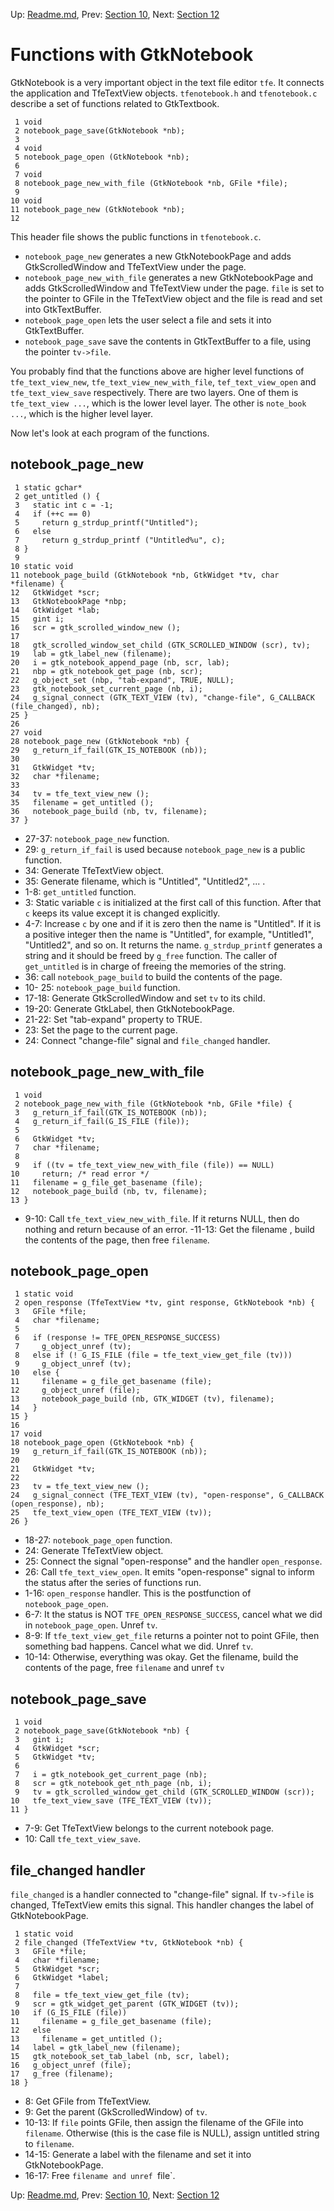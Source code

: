 Up: [Readme.md](src/Readme.md),  Prev: [Section 10](src/sec10.src.md), Next: [Section 12](src/sec12.src.md)
# Functions with GtkNotebook

GtkNotebook is a very important object in the text file editor `tfe`.
It connects the application and TfeTextView objects.
`tfenotebook.h` and `tfenotebook.c` describe a set of functions related to GtkTextbook.

     1 void
     2 notebook_page_save(GtkNotebook *nb);
     3 
     4 void
     5 notebook_page_open (GtkNotebook *nb);
     6 
     7 void
     8 notebook_page_new_with_file (GtkNotebook *nb, GFile *file);
     9 
    10 void
    11 notebook_page_new (GtkNotebook *nb);
    12 

This header file shows the public functions in `tfenotebook.c`.

- `notebook_page_new` generates a new GtkNotebookPage and adds GtkScrolledWindow and TfeTextView under the page.
- `notebook_page_new_with_file` generates a new GtkNotebookPage and adds GtkScrolledWindow and TfeTextView under the page. `file` is set to the pointer to GFile in the TfeTextView object and the file is read and set into GtkTextBuffer.
- `notebook_page_open` lets the user select a file and sets it into GtkTextBuffer.
- `notebook_page_save` save the contents in GtkTextBuffer to a file, using the pointer `tv->file`.

You probably find that the functions above are higher level functions of `tfe_text_view_new`, `tfe_text_view_new_with_file`, `tef_text_view_open` and `tfe_text_view_save` respectively.
There are two layers.
One of them is `tfe_text_view ...`, which is the lower level layer.
The other is `note_book ...`, which is the higher level layer.

Now let's look at each program of the functions.

## notebook\_page\_new

     1 static gchar*
     2 get_untitled () {
     3   static int c = -1;
     4   if (++c == 0) 
     5     return g_strdup_printf("Untitled");
     6   else
     7     return g_strdup_printf ("Untitled%u", c);
     8 }
     9 
    10 static void
    11 notebook_page_build (GtkNotebook *nb, GtkWidget *tv, char *filename) {
    12   GtkWidget *scr;
    13   GtkNotebookPage *nbp;
    14   GtkWidget *lab;
    15   gint i;
    16   scr = gtk_scrolled_window_new ();
    17 
    18   gtk_scrolled_window_set_child (GTK_SCROLLED_WINDOW (scr), tv);
    19   lab = gtk_label_new (filename);
    20   i = gtk_notebook_append_page (nb, scr, lab);
    21   nbp = gtk_notebook_get_page (nb, scr);
    22   g_object_set (nbp, "tab-expand", TRUE, NULL);
    23   gtk_notebook_set_current_page (nb, i);
    24   g_signal_connect (GTK_TEXT_VIEW (tv), "change-file", G_CALLBACK (file_changed), nb);
    25 }
    26 
    27 void
    28 notebook_page_new (GtkNotebook *nb) {
    29   g_return_if_fail(GTK_IS_NOTEBOOK (nb));
    30 
    31   GtkWidget *tv;
    32   char *filename;
    33 
    34   tv = tfe_text_view_new ();
    35   filename = get_untitled ();
    36   notebook_page_build (nb, tv, filename);
    37 }

- 27-37: `notebook_page_new` function.
- 29: `g_return_if_fail` is used because `notebook_page_new` is a public function.
- 34: Generate TfeTextView object.
- 35: Generate filename, which is "Untitled", "Untitled2", ... .
- 1-8: `get_untitled` function.
- 3: Static variable `c` is initialized at the first call of this function. After that `c` keeps its value except it is changed explicitly.
- 4-7: Increase `c` by one and if it is zero then the name is "Untitled". If it is a positive integer then the name is "Untitled<the integer>", for example, "Untitled1", "Untitled2", and so on.
It returns the name.
`g_strdup_printf` generates a string and it should be freed by `g_free` function.
The caller of `get_untitled` is in charge of freeing the memories of the string.
- 36: call `notebook_page_build` to build the contents of the page.
- 10- 25: `notebook_page_build` function.
- 17-18: Generate GtkScrolledWindow and set `tv` to its child.
- 19-20: Generate GtkLabel, then GtkNotebookPage.
- 21-22: Set "tab-expand" property to TRUE.
- 23: Set the page to the current page.
- 24: Connect "change-file" signal and `file_changed` handler.

## notebook\_page\_new\_with\_file

     1 void
     2 notebook_page_new_with_file (GtkNotebook *nb, GFile *file) {
     3   g_return_if_fail(GTK_IS_NOTEBOOK (nb));
     4   g_return_if_fail(G_IS_FILE (file));
     5 
     6   GtkWidget *tv;
     7   char *filename;
     8 
     9   if ((tv = tfe_text_view_new_with_file (file)) == NULL)
    10     return; /* read error */
    11   filename = g_file_get_basename (file);
    12   notebook_page_build (nb, tv, filename);
    13 }

- 9-10: Call `tfe_text_view_new_with_file`.
If it returns NULL, then do nothing and return because of an error.
-11-13: Get the filename , build the contents of the page, then free `filename`.

## notebook\_page\_open

     1 static void
     2 open_response (TfeTextView *tv, gint response, GtkNotebook *nb) {
     3   GFile *file;
     4   char *filename;
     5 
     6   if (response != TFE_OPEN_RESPONSE_SUCCESS)
     7     g_object_unref (tv);
     8   else if (! G_IS_FILE (file = tfe_text_view_get_file (tv)))
     9     g_object_unref (tv);
    10   else {
    11     filename = g_file_get_basename (file);
    12     g_object_unref (file);
    13     notebook_page_build (nb, GTK_WIDGET (tv), filename);
    14   }
    15 }
    16 
    17 void
    18 notebook_page_open (GtkNotebook *nb) {
    19   g_return_if_fail(GTK_IS_NOTEBOOK (nb));
    20 
    21   GtkWidget *tv;
    22 
    23   tv = tfe_text_view_new ();
    24   g_signal_connect (TFE_TEXT_VIEW (tv), "open-response", G_CALLBACK (open_response), nb);
    25   tfe_text_view_open (TFE_TEXT_VIEW (tv));
    26 }

- 18-27: `notebook_page_open` function.
- 24: Generate TfeTextView object.
- 25: Connect the signal "open-response" and the handler `open_response`.
- 26: Call `tfe_text_view_open`.
It emits "open-response" signal to inform the status after the series of functions run.
- 1-16: `open_response` handler.
This is the postfunction of `notebook_page_open`.
- 6-7: It the status is NOT `TFE_OPEN_RESPONSE_SUCCESS`, cancel what we did in `notebook_page_open`.
Unref `tv`.
- 8-9: If `tfe_text_view_get_file` returns a pointer not to point GFile, then something bad happens. Cancel what we did. Unref `tv`.
- 10-14: Otherwise, everything was okay.
Get the filename, build the contents of the page, free `filename` and unref `tv`

## notebook\_page\_save

     1 void
     2 notebook_page_save(GtkNotebook *nb) {
     3   gint i;
     4   GtkWidget *scr;
     5   GtkWidget *tv;
     6 
     7   i = gtk_notebook_get_current_page (nb);
     8   scr = gtk_notebook_get_nth_page (nb, i);
     9   tv = gtk_scrolled_window_get_child (GTK_SCROLLED_WINDOW (scr));
    10   tfe_text_view_save (TFE_TEXT_VIEW (tv));
    11 }

- 7-9: Get TfeTextView belongs to the current notebook page.
- 10: Call `tfe_text_view_save`.

## file\_changed handler

`file_changed` is a handler connected to "change-file" signal.
If `tv->file` is changed, TfeTextView emits this signal.
This handler changes the label of GtkNotebookPage.

     1 static void
     2 file_changed (TfeTextView *tv, GtkNotebook *nb) {
     3   GFile *file;
     4   char *filename;
     5   GtkWidget *scr;
     6   GtkWidget *label;
     7 
     8   file = tfe_text_view_get_file (tv);
     9   scr = gtk_widget_get_parent (GTK_WIDGET (tv));
    10   if (G_IS_FILE (file))
    11     filename = g_file_get_basename (file);
    12   else
    13     filename = get_untitled ();
    14   label = gtk_label_new (filename);
    15   gtk_notebook_set_tab_label (nb, scr, label);
    16   g_object_unref (file);
    17   g_free (filename);
    18 }

- 8: Get GFile from TfeTextView.
- 9: Get the parent (GkScrolledWindow) of `tv`.
- 10-13: If `file` points GFile, then assign the filename of the GFile into `filename`.
Otherwise (this is the case file is NULL), assign untitled string to `filename`.
- 14-15: Generate a label with the filename and set it into GtkNotebookPage.
- 16-17: Free `filename and unref `file`.


Up: [Readme.md](src/Readme.md),  Prev: [Section 10](src/sec10.src.md), Next: [Section 12](src/sec12.src.md)

